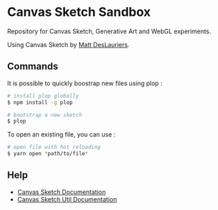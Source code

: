# Canvas Sketch Sandbox

Repository for Canvas Sketch, Generative Art and WebGL experiments.

Using Canvas Sketch by [Matt DesLauriers](https://www.mattdesl.com/).

## Commands

It is possible to quickly boostrap new files using plop :

``` bash
# install plop globally
$ npm install -g plop

# bootstrap a new sketch
$ plop
```

To open an existing file, you can use :

```bash
# open file with hot reloading
$ yarn open *path/to/file*
```

## Help

- [Canvas Sketch Documentation](https://github.com/mattdesl/canvas-sketch/blob/master/docs/README.md)
- [Canvas Sketch Util Documentation](https://github.com/mattdesl/canvas-sketch-util/blob/master/docs/README.md)
